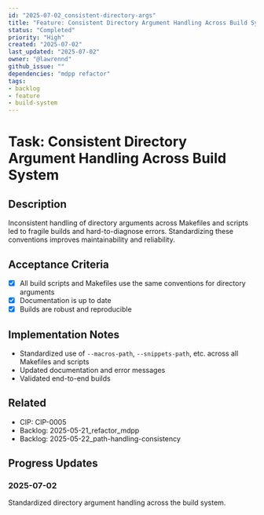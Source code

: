 ```yaml
---
id: "2025-07-02_consistent-directory-args"
title: "Feature: Consistent Directory Argument Handling Across Build System"
status: "Completed"
priority: "High"
created: "2025-07-02"
last_updated: "2025-07-02"
owner: "@lawrennd"
github_issue: ""
dependencies: "mdpp refactor"
tags:
- backlog
- feature
- build-system
---
```


# Task: Consistent Directory Argument Handling Across Build System

## Description

Inconsistent handling of directory arguments across Makefiles and scripts led to fragile builds and hard-to-diagnose errors. Standardizing these conventions improves maintainability and reliability.

## Acceptance Criteria

- [x] All build scripts and Makefiles use the same conventions for directory arguments
- [x] Documentation is up to date
- [x] Builds are robust and reproducible

## Implementation Notes

- Standardized use of `--macros-path`, `--snippets-path`, etc. across all Makefiles and scripts
- Updated documentation and error messages
- Validated end-to-end builds

## Related

- CIP: CIP-0005
- Backlog: 2025-05-21_refactor_mdpp
- Backlog: 2025-05-22_path-handling-consistency

## Progress Updates

### 2025-07-02
Standardized directory argument handling across the build system. 